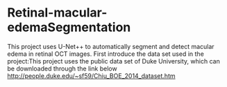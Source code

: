 # Retinal-macular-edemaSegmentation
This project uses U-Net++ to automatically segment and detect macular edema in retinal OCT images.
First introduce the data set used in the project:This project uses the public data set of Duke University, which can be downloaded through the link below
http://people.duke.edu/~sf59/Chiu_BOE_2014_dataset.htm


